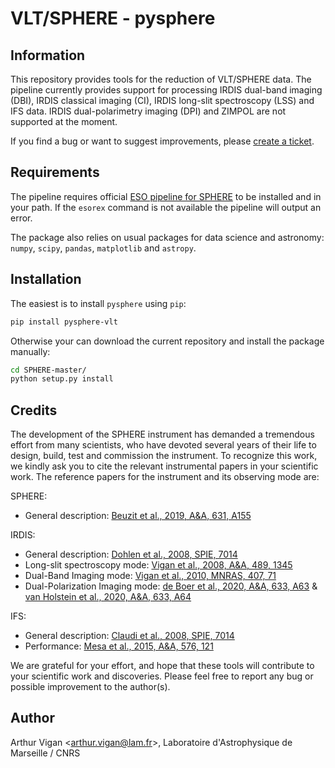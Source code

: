 VLT/SPHERE - pysphere
=====================

Information
-----------

This repository provides tools for the reduction of VLT/SPHERE data. The pipeline currently provides support for processing IRDIS dual-band imaging (DBI), IRDIS classical imaging (CI), IRDIS long-slit spectroscopy (LSS) and IFS data. IRDIS dual-polarimetry imaging (DPI) and ZIMPOL are not supported at the moment.

If you find a bug or want to suggest improvements, please [create a ticket](https://github.com/avigan/SPHERE/issues).

Requirements
------------

The pipeline requires official [ESO pipeline for SPHERE](https://www.eso.org/sci/software/pipelines/) to be installed and in your path. If the `esorex` command is not available the pipeline will output an error.

The package also relies on usual packages for data science and astronomy: `numpy`, `scipy`, `pandas`, `matplotlib` and `astropy`.

Installation
------------

The easiest is to install `pysphere` using `pip`:

```bash
pip install pysphere-vlt
```

Otherwise your can download the current repository and install the package manually:

```bash
cd SPHERE-master/
python setup.py install
```

Credits
-------

The development of the SPHERE instrument has demanded a tremendous effort from many scientists, who have devoted several years of their life to design, build, test and commission the instrument. To recognize this work, we kindly ask you to cite the relevant instrumental papers in your scientific work. The reference papers for the instrument and its observing mode are:

SPHERE:
 * General description: [Beuzit et al., 2019, A&A, 631, A155](https://ui.adsabs.harvard.edu/abs/2019A%26A...631A.155B/abstract)

IRDIS:
 * General description: [Dohlen et al., 2008, SPIE, 7014](https://ui.adsabs.harvard.edu/#abs/2008SPIE.7014E..3LD/abstract)
 * Long-slit spectroscopy mode: [Vigan et al., 2008, A&A, 489, 1345](https://ui.adsabs.harvard.edu/#abs/2008A&A...489.1345V/abstract)
 * Dual-Band Imaging mode: [Vigan et al., 2010, MNRAS, 407, 71](https://ui.adsabs.harvard.edu/#abs/2010MNRAS.407...71V/abstract)
 * Dual-Polarization Imaging mode: [de Boer et al., 2020, A&A, 633, A63](https://ui.adsabs.harvard.edu/abs/2020A%26A...633A..63D/abstract) & [van Holstein et al., 2020, A&A, 633, A64](https://ui.adsabs.harvard.edu/abs/2020A%26A...633A..64V/abstract)

IFS:
 * General description: [Claudi et al., 2008, SPIE, 7014](https://ui.adsabs.harvard.edu/#abs/2008SPIE.7014E..3EC/abstract)
 * Performance: [Mesa et al., 2015, A&A, 576, 121](https://ui.adsabs.harvard.edu/#abs/2015A&A...576A.121M/abstract)

We are grateful for your effort, and hope that these tools will contribute to your scientific work and discoveries. Please feel free to report any bug or possible improvement to the author(s).

Author
------

Arthur Vigan <[arthur.vigan@lam.fr](mailto:arthur.vigan@lam.fr)>, Laboratoire d'Astrophysique de Marseille / CNRS

